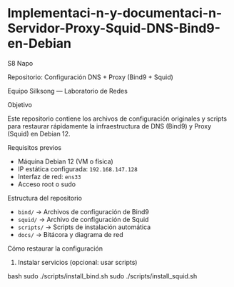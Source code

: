 # Implementaci-n-y-documentaci-n-Servidor-Proxy-Squid-DNS-Bind9-en-Debian
S8 Napo


Repositorio: Configuración DNS + Proxy (Bind9 + Squid)

Equipo Silksong — Laboratorio de Redes



Objetivo

Este repositorio contiene los archivos de configuración originales y scripts para restaurar rápidamente la infraestructura de DNS (Bind9) y Proxy (Squid) en Debian 12.



 Requisitos previos

- Máquina Debian 12 (VM o física)
- IP estática configurada: `192.168.147.128`
- Interfaz de red: `ens33`
- Acceso root o sudo


 Estructura del repositorio

- `bind/` → Archivos de configuración de Bind9
- `squid/` → Archivo de configuración de Squid
- `scripts/` → Scripts de instalación automática
- `docs/` → Bitácora y diagrama de red



Cómo restaurar la configuración

 1. Instalar servicios (opcional: usar scripts)

bash
sudo ./scripts/install_bind.sh
sudo ./scripts/install_squid.sh
